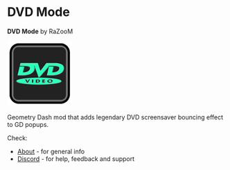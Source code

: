 # DVD Mode

**DVD Mode** by RaZooM

<img src="logo.png" width="150" alt="the mod's logo" />

Geometry Dash mod that adds legendary DVD screensaver bouncing effect to GD popups. 

Check: 
- [About](./about.md) - for general info
- [Discord](https://discord.gg/wcWvtKHP8n) - for help, feedback and support